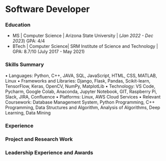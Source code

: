 # Software Developer

### Education
- MS | Computer Science | Arizona State University | (_Jan 2022 - Dec 2023_) GPA: 4/4 
- BTech | Computer Science| SRM Institute of Science and Technology | GPA: 8.7/10 (July 2017 - May 2021)

### Skills Summary
• Languages: Python, C++, JAVA, SQL, JavaScript, HTML, CSS, MATLAB, Linux
• Frameworks and Libraries: Django, Flask, Pandas, Scikit-learn, TensorFlow, Keras, OpenCV, NumPy, MatplotLib
• Technology: VS Code, Pycharm, Google Colab, Anaconda, Jupyter Notebook, GIT, Raspberry Pi, Slack, JIRA, Confluence
• Platforms: Linux, AWS Cloud Services
• Relevant Coursework: Database Management System, Python Programming, C++ Programming, Data Structures and Algorithm, Analysis of Algorithms, Deep Learning, Data Mining

### Experience

### Project and Research Work

### Leadership Experience and Awards
